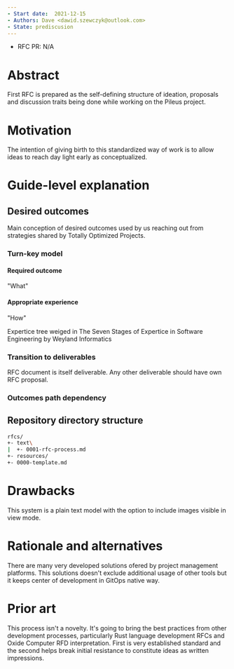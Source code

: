 ```yaml
---
- Start date:  2021-12-15
- Authors: Dave <dawid.szewczyk@outlook.com>
- State: prediscusion
---
```


- RFC PR: N/A

# Abstract
First RFC is prepared as the self-defining structure of ideation, proposals and discussion traits being done while working on the Pileus project.

# Motivation
The intention of giving birth to this standardized way of work is to allow ideas to reach day light early as conceptualized.

# Guide-level explanation
## Desired outcomes
Main conception of desired outcomes used by us reaching out from strategies shared by Totally Optimized Projects. 

### Turn-key model
#### Required outcome
"What"

#### Appropriate experience
"How"

Expertice tree weiged in The Seven Stages of Expertice in Software Engineering by Weyland Informatics

### Transition to deliverables

RFC document is itself deliverable. Any other deliverable should have own RFC proposal.

### Outcomes path dependency 

## Repository directory structure
```bash
rfcs/
+- text\
|  +- 0001-rfc-process.md
+- resources/
+- 0000-template.md
```

# Drawbacks
This system is a plain text model with the option to include images visible in view mode.

# Rationale and alternatives
There are many very developed solutions ofered by project management platforms. This solutions doesn't exclude additional usage of other tools but it keeps center of development in GitOps native way.

# Prior art
This process isn't a novelty. It's going to bring the best practices from other development processes, particularly Rust language development RFCs and Oxide Computer RFD interpretation. First is very established standard and the second helps break initial resistance to constitute ideas as written impressions.
